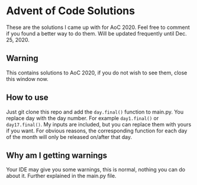 # Advent of Code Solutions
These are the solutions I came up with for AoC 2020. Feel free to comment if you found a better way to do them. Will be updated frequently until Dec. 25, 2020.
## Warning
This contains solutions to AoC 2020, if you do not wish to see them, close this window now.
## How to use
Just git clone this repo and add the `day.final()` function to main.py. You replace day with the day number. For example `day1.final()` or `day17.final()`. My inputs are included, but you can replace them with yours if you want. For obvious reasons, the corresponding function for each day of the month will only be released on/after that day.
## Why am I getting warnings
Your IDE may give you some warnings, this is normal, nothing you can do about it. Further explained in the main.py file.
